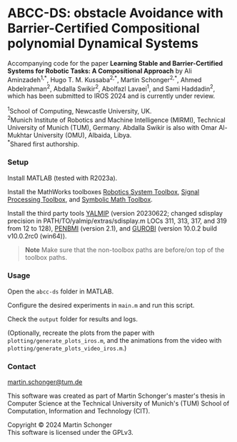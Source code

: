 # ABCC-DS: obstacle Avoidance with Barrier-Certified Compositional polynomial Dynamical Systems

Accompanying code for the paper **Learning Stable and Barrier-Certified Systems for Robotic Tasks: A Compositional Approach** by
Ali Aminzadeh<sup>1,&#42;</sup>,
Hugo T. M. Kussaba<sup>2,&#42;</sup>,
Martin Schonger<sup>2,&#42;</sup>,
Ahmed Abdelrahman<sup>2</sup>,
Abdalla Swikir<sup>2</sup>, 
Abolfazl Lavaei<sup>1</sup>,
and Sami Haddadin<sup>2</sup>, which has been submitted to IROS 2024 and is currently under review.

<sup>1</sup>School of Computing, Newcastle University, UK.\
<sup>2</sup>Munich Institute of Robotics and Machine Intelligence (MIRMI), Technical University of Munich (TUM), Germany. Abdalla Swikir is also with Omar Al-Mukhtar University (OMU), Albaida, Libya.\
<sup>&#42;</sup>Shared first authorship.

### Setup
Install MATLAB (tested with R2023a).

Install the MathWorks toolboxes
[Robotics System Toolbox](https://www.mathworks.com/products/robotics.html),
[Signal Processing Toolbox](https://www.mathworks.com/products/signal.html), and
[Symbolic Math Toolbox](https://www.mathworks.com/products/symbolic.html).

Install the third party tools
[YALMIP](https://yalmip.github.io/) (version 20230622; changed sdisplay precision in PATH/TO/yalmip/extras/sdisplay.m LOCs 311, 313, 317, and 319 from 12 to 128),
[PENBMI](http://www.penopt.com/penbmi.html) (version 2.1), and
[GUROBI](https://www.gurobi.com/) (version 10.0.2 build v10.0.2rc0 (win64)).

> **Note**
> Make sure that the non-toolbox paths are before/on top of the toolbox paths.

### Usage
Open the `abcc-ds` folder in MATLAB.

Configure the desired experiments in `main.m` and run this script.

Check the `output` folder for results and logs.

(Optionally, recreate the plots from the paper with `plotting/generate_plots_iros.m`, and the animations from the video with `plotting/generate_plots_video_iros.m`.)

### Contact
martin.schonger@tum.de

This software was created as part of Martin Schonger's master's thesis in Computer Science at the Technical University of Munich's (TUM) School of Computation, Information and Technology (CIT).

Copyright © 2024 Martin Schonger  
This software is licensed under the GPLv3.
